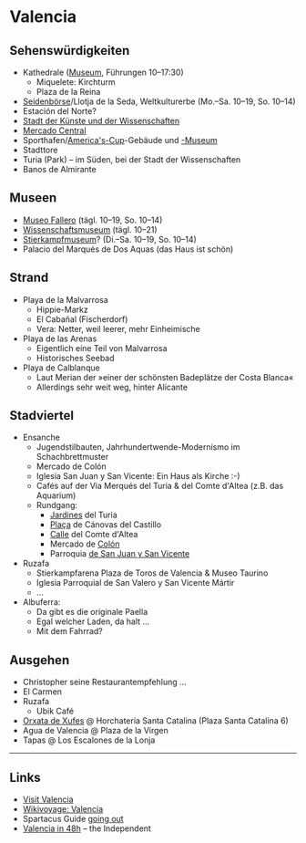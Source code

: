 ﻿Valencia
========

## Sehenswürdigkeiten
* Kathedrale ([Museum](hhtp://www.museocatedralvalencia.com), Führungen 10–17:30)
  * Miquelete: Kirchturm
  * Plaza de la Reina
* [Seidenbörse](http://www.museosymonumentosvalencia.com)/Llotja de la Seda, Weltkulturerbe (Mo.–Sa. 10–19, So. 10–14)
* Estación del Norte?
* [Stadt der Künste und der Wissenschaften](http://www.cac.es/)
* [Mercado Central](http://www.mercadocentralvalencia.es/)
* Sporthafen/[America's-Cup](http://www.valencia-cityguide.com/tourist-attractions/monuments/port-americas-cup.html)-Gebäude und [-Museum](http://www.valenciavalencia.com/sights-guide/museums-listings/americascup.htm)
* Stadttore
* Turia (Park) – im Süden, bei der Stadt der Wissenschaften
* Banos de Almirante

## Museen
* [Museo Fallero](www.fallas.com) (tägl. 10–19, So. 10–14)
* [Wissenschaftsmuseum](www.cac.es) (tägl. 10–21)
* [Stierkampfmuseum](www.museotaurinovalencia.es)? (Di.–Sa. 10–19, So. 10–14)
* Palacio del Marqués de Dos Aquas (das Haus ist schön)

## Strand
* Playa de la Malvarrosa
  * Hippie-Markz
  * El Cabañal (Fischerdorf)
  * Vera: Netter, weil leerer, mehr Einheimische
* Playa de las Arenas
  * Eigentlich eine Teil von Malvarrosa
  * Historisches Seebad
* Playa de Calblanque
  * Laut Merian der »einer der schönsten Badeplätze der Costa Blanca«
  * Allerdings sehr weit weg, hinter Alicante
  
## Stadviertel
* Ensanche
  * Jugendstilbauten, Jahrhundertwende-Modernismo im Schachbrettmuster
  * Mercado de Colón
  * Iglesia San Juan y San Vicente: Ein Haus als Kirche :-)
  * Cafés auf der Via Merqués del Turia & del Comte d'Altea (z.B. das Aquarium)
  * Rundgang:
    * [Jardines](https://www.openstreetmap.org/relation/3549092) del Turia
    * [Plaça](https://www.openstreetmap.org/way/19873367) de Cánovas del Castillo
    * [Calle](https://www.openstreetmap.org/node/4930502124) del Comte d'Altea
    * Mercado de [Colón](https://www.openstreetmap.org/way/10120283)
    * Parroquia [de San Juan y San Vicente](https://www.openstreetmap.org/way/495750409)
* Ruzafa
  * Stierkampfarena Plaza de Toros de Valencia & Museo Taurino
  * Iglesia Parroquial de San Valero y San Vicente Mártir
  * …
* Albuferra: 
  * Da gibt es die originale Paella
  * Egal welcher Laden, da halt …
  * Mit dem Fahrrad?

## Ausgehen
* Christopher seine Restaurantempfehlung …
* El Carmen
* Ruzafa
  * Ubik Café
* [Orxata de Xufes](https://de.wikipedia.org/wiki/Horchata) @ Horchatería Santa Catalina (Plaza Santa Catalina 6)
* Agua de Valencia @ Plaza de la Virgen
* Tapas @ Los Escalones de la Lonja

---

## Links
* [Visit Valencia](https://www.visitvalencia.com/de/planen-sie-ihre-reise-nach-valencia/plane-und-reisefuhrer/reisefuhrer-und-broschuren)
* [Wikivoyage: Valencia](https://de.wikivoyage.org/wiki/Valencia)
* Spartacus Guide [going out](https://spartacus.gayguide.travel/de/goingout/spain/valencia?)
* [Valencia in 48h](https://www.independent.co.uk/travel/48-hours-in/valencia-travel-tips-where-to-go-and-what-to-see-in-48-hours-10090185.html) – the Independent
